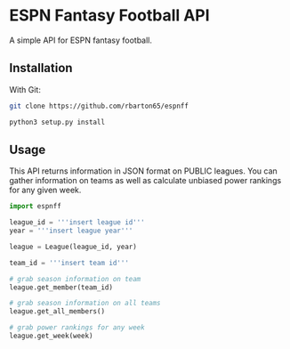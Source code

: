 ESPN Fantasy Football API
==============

A simple API for ESPN fantasy football.

Installation
------------

With Git:

```bash
git clone https://github.com/rbarton65/espnff

python3 setup.py install
```

Usage
-----

This API returns information in JSON format on PUBLIC leagues. You can gather information on teams as well as calculate unbiased power rankings for any given week.

```python
import espnff

league_id = '''insert league id'''
year = '''insert league year'''

league = League(league_id, year)

team_id = '''insert team id'''

# grab season information on team
league.get_member(team_id)

# grab season information on all teams
league.get_all_members()

# grab power rankings for any week
league.get_week(week)
```
